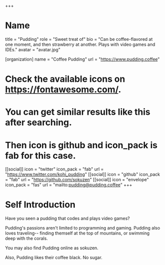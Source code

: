 +++
# Name
title = "Pudding"
role = "Sweet treat of"
bio = "Can be coffee-flavored at one moment, and then strawberry at another. Plays with video games and IDEs."
avatar = "avatar.jpg"

[organization]
  name = "Coffee Pudding"
  url = "https://www.pudding.coffee"

# Check the available icons on https://fontawesome.com/.
# You can get similar results like this <i class="fab fa-github"></i> after searching.
# Then icon is github and icon_pack is fab for this case.
[[social]]
  icon = "twitter"
  icon_pack = "fab"
  url = "https://www.twitter.com/kohi_pudding"
[[social]]
  icon = "github"
  icon_pack = "fab"
  url = "https://github.com/sokuzen"
[[social]]
  icon = "envelope"
  icon_pack = "fas"
  url = "mailto:pudding@pudding.coffee"
+++

# Self Introduction

Have you seen a pudding that codes and plays video games?

Pudding's passions aren't limited to programming and gaming. Pudding also loves traveling-- finding themself at the top of mountains, or swimming deep with the corals.

You may also find Pudding online as sokuzen.

Also, Pudding likes their coffee black. No sugar.